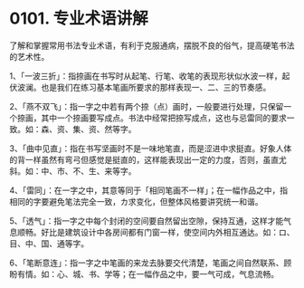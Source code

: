 # 0101. 专业术语讲解

了解和掌握常用书法专业术语，有利于克服通病，摆脱不良的俗气，提高硬笔书法的艺术性。

1、「一波三折」：指捺画在书写时从起笔、行笔、收笔的表现形状似水波一样，起伏波澜。也是我们在练习基本笔画所要求的那样表现一、二、三的节奏感。

2、「燕不双飞」：指一字之中若有两个捺（点）画时，一般要进行处理，只保留一个捺画，其中一个捺画要写成点。书法中经常把捺写成点，这也与忌雷同的要求一致。如：森、资、集、资、然等字。

3、「曲中见直」：指在书写坚画时不是一味地笔直，而是涩进中求挺直。好象人体的背一样虽然有弯弓但感觉是挺直的，这样能表现出一定的力度，否则，虽直尤斜。如：中、市、不、生、来等字。

4、「雷同」：在一字之中，其意等同于「相同笔画不一样」；在一幅作品之中，指相同的字要避免笔法完全一致，カ求变化，但整体风格要讲究统一和谐。

5、「透气」：指一字之中每个封闭的空间要自然留出空隙，保持互通，这样才能气息顺畅。好比是建筑设计中各房间都有门窗一样，使空间内外相互通达。如：ロ、目、中、国、通等字。

6、「笔断意连」：指一字之中笔画的来龙去脉要交代清楚，笔画之间自然联系、顾盼有情。如：心、城、书、学等；在一幅作品之中，要一气可成，气息流畅。